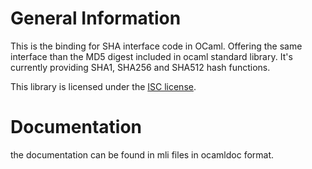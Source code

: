 General Information
===================
This is the binding for SHA interface code in OCaml. Offering the same
interface than the MD5 digest included in ocaml standard library.
It's currently providing SHA1, SHA256 and SHA512 hash functions.

This library is licensed under the
[ISC license](https://opensource.org/licenses/ISC).

Documentation
=============
the documentation can be found in mli files in ocamldoc format.
